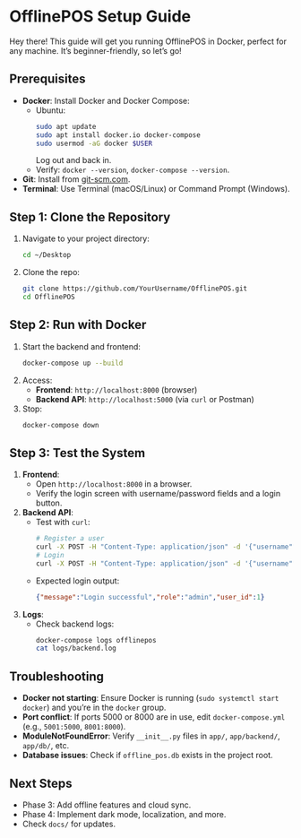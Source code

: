 # OfflinePOS Setup Guide

Hey there! This guide will get you running OfflinePOS in Docker, perfect for any machine. It’s beginner-friendly, so let’s go!

## Prerequisites
- **Docker**: Install Docker and Docker Compose:
  - Ubuntu:
    ```bash
    sudo apt update
    sudo apt install docker.io docker-compose
    sudo usermod -aG docker $USER
    ```
    Log out and back in.
  - Verify: `docker --version`, `docker-compose --version`.
- **Git**: Install from [git-scm.com](https://git-scm.com).
- **Terminal**: Use Terminal (macOS/Linux) or Command Prompt (Windows).

## Step 1: Clone the Repository
1. Navigate to your project directory:
   ```bash
   cd ~/Desktop
   ```
2. Clone the repo:
   ```bash
   git clone https://github.com/YourUsername/OfflinePOS.git
   cd OfflinePOS
   ```

## Step 2: Run with Docker
1. Start the backend and frontend:
   ```bash
   docker-compose up --build
   ```
2. Access:
   - **Frontend**: `http://localhost:8000` (browser)
   - **Backend API**: `http://localhost:5000` (via `curl` or Postman)
3. Stop:
   ```bash
   docker-compose down
   ```

## Step 3: Test the System
1. **Frontend**:
   - Open `http://localhost:8000` in a browser.
   - Verify the login screen with username/password fields and a login button.
2. **Backend API**:
   - Test with `curl`:
     ```bash
     # Register a user
     curl -X POST -H "Content-Type: application/json" -d '{"username":"admin","password":"password123","role":"admin"}' http://localhost:5000/api/register
     # Login
     curl -X POST -H "Content-Type: application/json" -d '{"username":"admin","password":"password123"}' http://localhost:5000/api/login
     ```
   - Expected login output:
     ```json
     {"message":"Login successful","role":"admin","user_id":1}
     ```
3. **Logs**:
   - Check backend logs:
     ```bash
     docker-compose logs offlinepos
     cat logs/backend.log
     ```

## Troubleshooting
- **Docker not starting**: Ensure Docker is running (`sudo systemctl start docker`) and you’re in the `docker` group.
- **Port conflict**: If ports 5000 or 8000 are in use, edit `docker-compose.yml` (e.g., `5001:5000`, `8001:8000`).
- **ModuleNotFoundError**: Verify `__init__.py` files in `app/`, `app/backend/`, `app/db/`, etc.
- **Database issues**: Check if `offline_pos.db` exists in the project root.

## Next Steps
- Phase 3: Add offline features and cloud sync.
- Phase 4: Implement dark mode, localization, and more.
- Check `docs/` for updates.